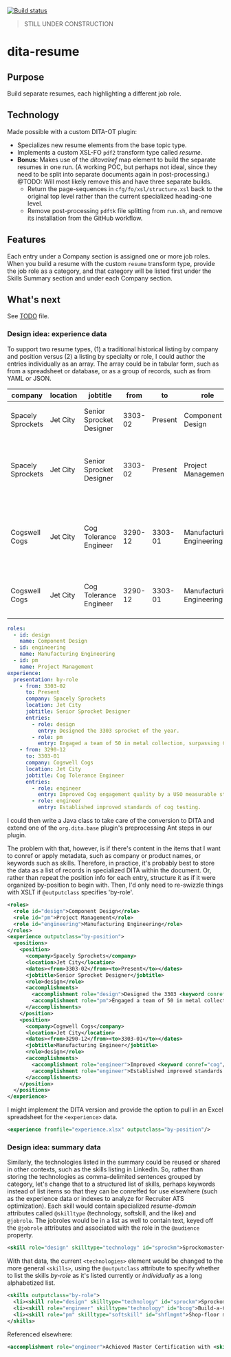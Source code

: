[![Build status](https://github.com/arkadianriver/dita-resume/workflows/build/badge.svg)](https://github.com/arkadianriver/dita-resume/actions)

> STILL UNDER CONSTRUCTION

# dita-resume

## Purpose

Build separate resumes, each highlighting a different job role.

## Technology

Made possible with a custom DITA-OT plugin:

- Specializes new resume elements from the base topic type.
- Implements a custom XSL-FO `pdf2` transform type called _resume_.
- **Bonus:** Makes use of the _ditavalref_ map element to build
  the separate resumes in one run.
  (A working POC, but perhaps not ideal, since they need to be split
  into separate documents again in post-processing.)  
  @TODO:
  Will most likely remove this and have three separate builds.
  - Return the page-sequences in `cfg/fo/xsl/structure.xsl` 
    back to the original top level rather than the current specialized heading-one level.
  - Remove post-processing `pdftk` file splitting from
    `run.sh`, and remove its installation from the GitHub workflow.

## Features

Each entry under a Company section is assigned one or more job roles.
When you build a resume with the custom `resume` transform type,
provide the job role as a category,
and that category will be listed first under the Skills Summary section
and under each Company section.

## What's next

See [TODO](TODO) file.

### Design idea: experience data

To support two resume types, (1) a traditional historical listing
by company and position versus (2) a listing by specialty or role,
I could author the entries individually as an array.
The array could be in tabular form, such as from a spreadsheet
or database, or as a group of records, such as from YAML or JSON.

|company|location|jobtitle|from|to|role|entry|
|---|---|---|---|---|---|---|
|Spacely Sprockets|Jet City|Senior Sprocket Designer|3303-02|Present|Component Design|Designed the 3303 sprocket of the year.|
|Spacely Sprockets|Jet City|Senior Sprocket Designer|3303-02|Present|Project Management|Engaged a team of 50 in metal collection, surpassing Cogswell by 30%.|
|Cogswell Cogs|Jet City|Cog Tolerance Engineer|3290-12|3303-01|Manufacturing Engineering|Improved Cog engagement quality by a USO measurable standard of 0.3%|
|Cogswell Cogs|Jet City|Cog Tolerance Engineer|3290-12|3303-01|Manufacturing Engineering|Established improved standards of cog testing.|

```yaml
roles:
  - id: design
    name: Component Design
  - id: engineering
    name: Manufacturing Engineering
  - id: pm
    name: Project Management
experience:
  presentation: by-role
    - from: 3303-02
      to: Present
      company: Spacely Sprockets
      location: Jet City
      jobtitle: Senior Sprocket Designer
      entries:
        - role: design
          entry: Designed the 3303 sprocket of the year.
        - role: pm
          entry: Engaged a team of 50 in metal collection, surpassing Cogswell by 30%.
    - from: 3290-12
      to: 3303-01
      company: Cogswell Cogs
      location: Jet City
      jobtitle: Cog Tolerance Engineer
      entries:
        - role: engineer
          entry: Improved Cog engagement quality by a USO measurable standard of 0.3%
        - role: engineer
          entry: Established improved standards of cog testing.
```

I could then write a Java class to take care of the conversion
to DITA and extend one of the `org.dita.base` plugin's
preprocessing Ant steps in our plugin.

The problem with that, however, is if there's content in the items that
I want to conref or apply metadata, such as company or product names,
or keywords such as skills.
Therefore, in practice, it's probably best to store the data as a list
of records in specialized DITA within the document.
Or, rather than repeat the position info for each entry,
structure it as if it were organized by-position to begin with.
Then, I'd only need to re-swizzle things with XSLT if `@outputclass`
specifies 'by-role'.

```xml
<roles>
  <role id="design">Component Design</role>
  <role id="pm">Project Management</role>
  <role id="engineering">Manufacturing Engineering</role>
</roles>
<experience outputclass="by-position">
  <positions>
    <position>
      <company>Spacely Sprockets</company>
      <location>Jet City</location>
      <dates><from>3303-02</from><to>Present</to></dates>
      <jobtitle>Senior Sprocket Designer</jobtitle>
      <role>design</role>
      <accomplishments>
        <accomplishment role="design">Designed the 3303 <keyword conref="sprocket"/> of the year.</accomplishment>
        <accomplishment role="pm">Engaged a team of 50 in metal collection, surpassing <keyword conref="cogsw"/> by 30%.</accomplishment>
      </accomplishments>
    </position>
    <position>
      <company>Cogswell Cogs</company>
      <location>Jet City</location>
      <dates><from>3290-12</from><to>3303-01</to></dates>
      <jobtitle>Manufacturing Engineer</jobtitle>
      <role>design</role>
      <accomplishments>
        <accomplishment role="engineer">Improved <keyword conref="cog"/> engagement quality by a USO measurable standard of 0.3%</accomplishment>
        <accomplishment role="engineer">Established improved standards of <keyword conref="cog"/> testing.</accomplishment>
      </accomplishments>
    </position>
  </positions>
</experience>
```

I might implement the DITA version and provide the option
to pull in an Excel spreadsheet for the `<experience>` data.

```xml
<experience fromfile="experience.xlsx" outputclass="by-position"/>
```


### Design idea: summary data

Similarly, the technologies listed in the summary could be reused
or shared in other contexts, such as the skills listing in LinkedIn.
So, rather than storing the technologies as comma-delimited sentences
grouped by category, let's change that to a structured list of skills,
perhaps keywords instead of list items so that they can be conreffed
for use elsewhere
(such as the experience data or indexes to analyze for Recruiter ATS optimization).
Each skill would contain specialized _resume-domain_ attributes called
`@skilltype` (technology, softskill, and the like) and `@jobrole`.
The jobroles would be in a list as well to contain text, keyed off the `@jobrole`
attributes and associated with the role in the `@audience` property.

```xml
<skill role="design" skilltype="technology" id="sprockm">Sprockomaster</skill>
```

With that data, the current `<technologies>` element would be changed
to the more general `<skills>`, using the `@outputclass` attribute to specify
whether to list the skills _by-role_ as it's listed currently or
_individually_ as a long alphabetized list.

```xml
<skills outputclass="by-role">
  <li><skill role="design" skilltype="technology" id="sprockm">Sprockomaster</skill></li>
  <li><skill role="engineer" skilltype="technology" id="bcog">Build-a-Cog 2.0</skill></li>
  <li><skill role="pm" skilltype="softskill" id="shflmgmt">Shop-floor management</skill></li>
</skills>
```

Referenced elsewhere:

```xml
<accomplishment role="engineer">Achieved Master Certification with <skill conref="bcog"/>.</accomplishment>
```
